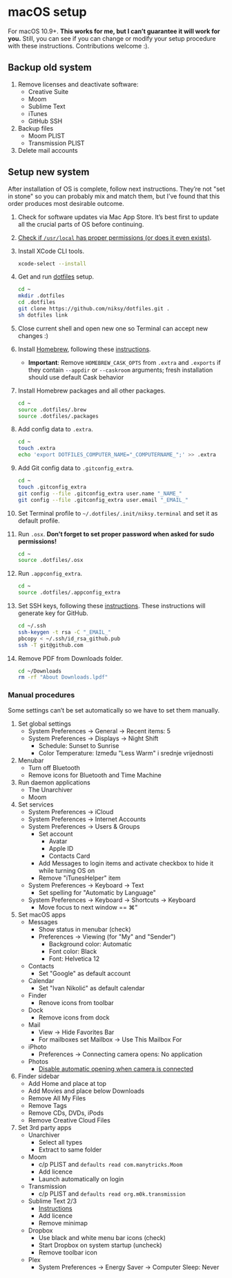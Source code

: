 # macOS setup

For macOS 10.9+. **This works for me, but I can’t guarantee it will work for you.** Still, you can see if you can change or modify your setup procedure with these instructions. Contributions welcome :).

## Backup old system

1. Remove licenses and deactivate software:
	* Creative Suite
	* Moom
	* Sublime Text
	* iTunes
	* GitHub SSH
1. Backup files
	* Moom PLIST
	* Transmission PLIST
1. Delete mail accounts

## Setup new system

After installation of OS is complete, follow next instructions. They’re not "set in stone" so you can probably mix and match them, but I’ve found that this order produces most desirable outcome.

1. Check for software updates via Mac App Store. It’s best first to update all the crucial parts of OS before continuing.

1. [Check if `/usr/local` has proper permissions (or does it even exists)](https://github.com/Homebrew/homebrew/blob/master/share/doc/homebrew/El_Capitan_and_Homebrew.md).

1. Install XCode CLI tools.

	```sh
	xcode-select --install
	```

1. Get and run [dotfiles](https://github.com/niksy/dotfiles) setup.

	```sh
	cd ~
	mkdir .dotfiles
	cd .dotfiles
	git clone https://github.com/niksy/dotfiles.git .
	sh dotfiles link
	```

1. Close current shell and open new one so Terminal can accept new changes :)

1. Install [Homebrew](http://brew.sh), following these [instructions](http://brew.sh/#install).
	* **Important**: Remove `HOMEBREW_CASK_OPTS` from `.extra` and `.exports` if they contain `--appdir` or `--caskroom` arguments; fresh installation should use default Cask behavior

1. Install Homebrew packages and all other packages.

	```sh
	cd ~
	source .dotfiles/.brew
	source .dotfiles/.packages
	```

1. Add config data to `.extra`.

	```sh
	cd ~
	touch .extra
	echo 'export DOTFILES_COMPUTER_NAME="_COMPUTERNAME_";' >> .extra
	```

1. Add Git config data to `.gitconfig_extra`.

	```sh
	cd ~
	touch .gitconfig_extra
	git config --file .gitconfig_extra user.name "_NAME_"
	git config --file .gitconfig_extra user.email "_EMAIL_"
	```

1. Set Terminal profile to `~/.dotfiles/.init/niksy.terminal` and set it as default profile.

1. Run `.osx`. **Don’t forget to set proper password when asked for sudo permissions!**

	```sh
	cd ~
	source .dotfiles/.osx
	```

1. Run `.appconfig_extra`.

	```sh
	cd ~
	source .dotfiles/.appconfig_extra
	```

1. Set SSH keys, following these [instructions](https://help.github.com/articles/generating-ssh-keys#platform-mac). These instructions will generate key for GitHub.

	```sh
	cd ~/.ssh
	ssh-keygen -t rsa -C "_EMAIL_"
	pbcopy < ~/.ssh/id_rsa_github.pub
	ssh -T git@github.com
	```

1. Remove PDF from Downloads folder.

	```sh
	cd ~/Downloads
	rm -rf "About Downloads.lpdf"
	```

### Manual procedures

Some settings can’t be set automatically so we have to set them manually.

1. Set global settings
	* System Preferences → General → Recent items: 5
	* System Preferences → Displays → Night Shift
	    * Schedule: Sunset to Sunrise
	    * Color Temperature: Između "Less Warm" i srednje vrijednosti
1. Menubar
	* Turn off Bluetooth
	* Remove icons for Bluetooth and Time Machine
1. Run daemon applications
	* The Unarchiver
	* Moom
1. Set services
	* System Preferences → iCloud
	* System Preferences → Internet Accounts
	* System Preferences → Users & Groups
		* Set account
			* Avatar
			* Apple ID
			* Contacts Card
		* Add Messages to login items and activate checkbox to hide it while turning OS on
		* Remove "iTunesHelper" item
	* System Preferences → Keyboard → Text
		* Set spelling for "Automatic by Language"
	* System Preferences → Keyboard → Shortcuts → Keyboard
		* Move focus to next window == ⌘“
1. Set macOS apps
	* Messages
		* Show status in menubar (check)
		* Preferences → Viewing (for "My" and "Sender")
		  * Background color: Automatic
		  * Font color: Black
		  * Font: Helvetica 12
	* Contacts  
		* Set "Google" as default account
	* Calendar  
		* Set "Ivan Nikolić" as default calendar
	* Finder
		* Renove icons from toolbar
	* Dock
		* Remove icons from dock
	* Mail
		* View → Hide Favorites Bar
		* For mailboxes set Mailbox → Use This Mailbox For
	 * iPhoto
		* Preferences → Connecting camera opens: No application
	 * Photos
	 	* [Disable automatic opening when camera is connected](http://lifehacker.com/uncheck-this-box-to-stop-photos-from-opening-when-you-c-1709336195)
1. Finder sidebar
	* Add Home and place at top
	* Add Movies and place below Downloads
	* Remove All My Files
	* Remove Tags
	* Remove CDs, DVDs, iPods
	* Remove Creative Cloud Files
1. Set 3rd party apps
	* Unarchiver
		* Select all types
		* Extract to same folder
	* Moom
		* c/p PLIST and `defaults read com.manytricks.Moom`
		* Add licence
		* Launch automatically on login
	* Transmission
		* c/p PLIST and `defaults read org.m0k.transmission`
	* Sublime Text 2/3
		* [Instructions](https://github.com/niksy/st-settings)
		* Add licence
		* Remove minimap
	* Dropbox
		* Use black and white menu bar icons (check)
		* Start Dropbox on system startup (uncheck)
		* Remove toolbar icon
	* Plex
		* System Preferences → Energy Saver → Computer Sleep: Never
